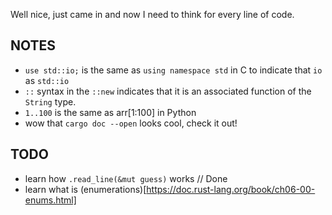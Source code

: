 Well nice, just came in and now I need to think for every line of code.

## NOTES
* `use std::io;` is the same as `using namespace std` in C to indicate that `io` as `std::io`
* `::` syntax in the `::new` indicates that it is an associated function of the `String` type. 
* `1..100` is the same as arr[1:100] in Python
* wow that `cargo doc --open` looks cool, check it out!

## TODO
* learn how `.read_line(&mut guess)` works // Done
* learn what is (enumerations)[https://doc.rust-lang.org/book/ch06-00-enums.html]
